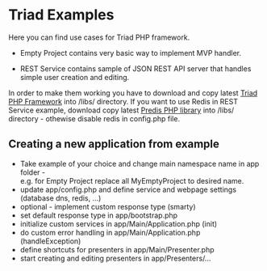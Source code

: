 Triad Examples
========

Here you can find use cases for Triad PHP framework.

- Empty Project 
contains very basic way to implement MVP handler.

- REST Service 
contains sample of JSON REST API server that handles simple user creation and editing.


In order to make them working you have to download and copy 
latest [Triad PHP Framework](https://github.com/triadphp/triad) into /libs/ directory. 
If you want to use Redis in REST Service example, download copy 
latest [Predis PHP library](https://github.com/nrk/predis) into /libs/ directory - othewise 
disable redis in config.php file.

Creating a new application from example
--------
- Take example of your choice and change main namespace name in app folder -  
e.g. for Empty Project replace all MyEmptyProject to desired name.
- update app/config.php and define service and webpage settings (database dns, redis, ...)
- optional - implement custom response type (smarty) 
- set default response type in app/bootstrap.php
- initialize custom services in app/Main/Application.php (init)
- do custom error handling in app/Main/Application.php (handleException)
- define shortcuts for presenters in app/Main/Presenter.php
- start creating and editing presenters in app/Presenters/...
